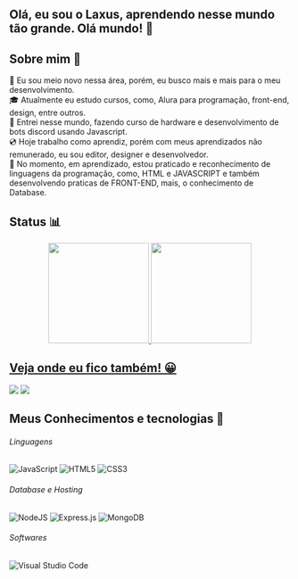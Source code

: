 ## Olá, eu sou o Laxus, aprendendo nesse mundo tão grande. Olá mundo! 👾

## Sobre mim 📘

🗿 Eu sou meio novo nessa área, porém, eu busco mais e mais para o meu desenvolvimento.\
🎓 Atualmente eu estudo cursos, como, Alura para programação, front-end, design, entre outros.\
🤖 Entrei nesse mundo, fazendo curso de hardware e desenvolvimento de bots discord usando Javascript.\
💿 Hoje trabalho como aprendiz, porém com meus aprendizados não remunerado, eu sou editor, designer e desenvolvedor.\
🎈 No momento, em aprendizado, estou praticado e reconhecimento de linguagens da programação, como, HTML e JAVASCRIPT e também desenvolvendo praticas de FRONT-END, mais, o conhecimento de Database.

## Status 📊

<div align="center">
  <a href="https://github.com/Downzin01">
  <img height="180em" src="https://github-readme-stats.vercel.app/api?username=laxusdev&show_icons=true&theme=github_dark&include_all_commits=true&count_private=true"/>
  <img height="180em" src="https://github-readme-stats.vercel.app/api/top-langs/?username=laxusdev&layout=compact&langs_count=7&theme=github_dark"/>
</div>
  
## Veja onde eu fico também! 😀
 
<div> 
  <a href="https://www.youtube.com/@cmrpsamp" target="_blank"><img src="https://img.shields.io/badge/YouTube-FF0000?style=for-the-badge&logo=youtube&logoColor=white" target="_blank"></a>
 <a href="https://discord.gg/eG93dRg9n6" target="_blank"><img src="https://img.shields.io/badge/Discord-7289DA?style=for-the-badge&logo=discord&logoColor=white" target="_blank"></a> 
  
## Meus Conhecimentos e tecnologias 🗿

  <div>
    <h6>Linguagens</h6>
    <img alt="JavaScript" src="https://img.shields.io/badge/javascript-%23323330.svg?style=for-the-badge&logo=javascript&logoColor=%23F7DF1E"/>
    <img alt="HTML5" src="https://img.shields.io/badge/html5-%23E34F26.svg?style=for-the-badge&logo=html5&logoColor=white"/>
    <img alt="CSS3" src="https://img.shields.io/badge/css3-%231572B6.svg?style=for-the-badge&logo=css3&logoColor=white"/>
  </div>

  <div>
    <h6>Database e Hosting</h6>
    <img alt="NodeJS" src="https://img.shields.io/badge/node.js-%2343853D.svg?style=for-the-badge&logo=node-dot-js&logoColor=white"/>
    <img alt="Express.js" src="https://img.shields.io/badge/express.js-%23404d59.svg?style=for-the-badge&logo=express&logoColor=%2361DAFB"/>
    <img alt="MongoDB" src ="https://img.shields.io/badge/MongoDB-%234ea94b.svg?style=for-the-badge&logo=mongodb&logoColor=white"/>
  </div>

  <div>
   <h6>Softwares</h6>
   <img alt="Visual Studio Code" src="https://img.shields.io/badge/VisualStudioCode-0078d7.svg?style=for-the-badge&logo=visual-studio-code&logoColor=white"/>
  </div>
</div>
